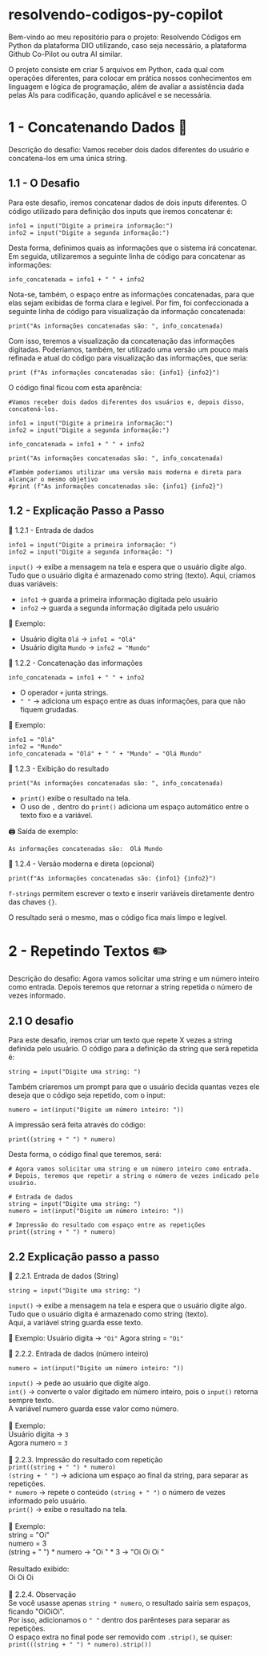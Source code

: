 # resolvendo-codigos-py-copilot
Bem-vindo ao meu repositório para o projeto: Resolvendo Códigos em Python da plataforma DIO utilizando, caso seja necessário, a plataforma Github Co-Pilot ou outra AI similar.

O projeto consiste em criar 5 arquivos em Python, cada qual com operações diferentes, para colocar em prática nossos conhecimentos em linguagem e lógica de programação, além de avaliar a assistência dada pelas AIs para codificação, quando aplicável e se necessária.

# 1 - Concatenando Dados 🐾
Descrição do desafio: Vamos receber dois dados diferentes do usuário e concatena-los em uma única string.

## 1.1 - O Desafio
Para este desafio, iremos concatenar dados de dois inputs diferentes. O código utilizado para definição dos inputs que iremos concatenar é:

```
info1 = input("Digite a primeira informação:")
info2 = input("Digite a segunda informação:")
```

Desta forma, definimos quais as informações que o sistema irá concatenar. Em seguida, utilizaremos a seguinte linha de código para concatenar as informações:
```
info_concatenada = info1 + " " + info2
```

Nota-se, também, o espaço entre as informações concatenadas, para que elas sejam exibidas de forma clara e legível. Por fim, foi confeccionada a seguinte linha de código para visualização da informação concatenada:
```
print("As informações concatenadas são: ", info_concatenada)
```

Com isso, teremos a visualização da concatenação das informações digitadas. Poderíamos, também, ter utilizado uma versão um pouco mais refinada e atual do código para visualização das informações, que seria:
```
print (f"As informações concatenadas são: {info1} {info2}")
```

O código final ficou com esta aparência:
```
#Vamos receber dois dados diferentes dos usuários e, depois disso, concatená-los.

info1 = input("Digite a primeira informação:")
info2 = input("Digite a segunda informação:")

info_concatenada = info1 + " " + info2

print("As informações concatenadas são: ", info_concatenada)

#Também poderíamos utilizar uma versão mais moderna e direta para alcançar o mesmo objetivo
#print (f"As informações concatenadas são: {info1} {info2}")
```

## 1.2 - Explicação Passo a Passo

🔹 1.2.1 - Entrada de dados
```
info1 = input("Digite a primeira informação: ")
info2 = input("Digite a segunda informação: ")
```
`input()` → exibe a mensagem na tela e espera que o usuário digite algo.
Tudo que o usuário digita é armazenado como string (texto).
Aqui, criamos duas variáveis:
- `info1` → guarda a primeira informação digitada pelo usuário
- `info2` → guarda a segunda informação digitada pelo usuário

🧩 Exemplo:<br>
- Usuário digita `Olá` → `info1 = "Olá"`<br>
- Usuário digita `Mundo` → `info2 = "Mundo"`

🔹 1.2.2 - Concatenação das informações
```
info_concatenada = info1 + " " + info2
```

- O operador `+` junta strings.<br>
- `" "` → adiciona um espaço entre as duas informações, para que não fiquem grudadas.

🧩 Exemplo:
```
info1 = "Olá"
info2 = "Mundo"
info_concatenada = "Olá" + " " + "Mundo" → "Olá Mundo"
```

🔹 1.2.3 - Exibição do resultado
```
print("As informações concatenadas são: ", info_concatenada)
```
- `print()` exibe o resultado na tela.
- O uso de `,` dentro do `print()` adiciona um espaço automático entre o texto fixo e a variável.

🖨️ Saída de exemplo: 
```
As informações concatenadas são:  Olá Mundo
```

🔹 1.2.4 - Versão moderna e direta (opcional)
```
print(f"As informações concatenadas são: {info1} {info2}")
```
`f-strings` permitem escrever o texto e inserir variáveis diretamente dentro das chaves `{}`.

O resultado será o mesmo, mas o código fica mais limpo e legível.

# 2 - Repetindo Textos ✏️
Descrição do desafio: Agora vamos solicitar uma string e um número inteiro como entrada. Depois teremos que retornar a string repetida o número de vezes informado.

## 2.1 O desafio
Para este desafio, iremos criar um texto que repete X vezes a string definida pelo usuário. O código para a definição da string que será repetida é:
```
string = input("Digite uma string: ")
```

Também criaremos um prompt para que o usuário decida quantas vezes ele deseja que o código seja repetido, com o input:
```
numero = int(input("Digite um número inteiro: "))
```

A impressão será feita através do código:
```
print((string + " ") * numero)
```

Desta forma, o código final que teremos, será:
```
# Agora vamos solicitar uma string e um número inteiro como entrada.
# Depois, teremos que repetir a string o número de vezes indicado pelo usuário.

# Entrada de dados
string = input("Digite uma string: ")
numero = int(input("Digite um número inteiro: "))

# Impressão do resultado com espaço entre as repetições
print((string + " ") * numero)
```

## 2.2 Explicação passo a passo
🔹 2.2.1. Entrada de dados (String)
```
string = input("Digite uma string: ")
```

`input()` → exibe a mensagem na tela e espera que o usuário digite algo.<br>
Tudo que o usuário digita é armazenado como string (texto). <br>
Aqui, a variável string guarda esse texto.

🧩 Exemplo:
Usuário digita → `"Oi"`
Agora string = `"Oi"`

🔹 2.2.2. Entrada de dados (número inteiro)
```
numero = int(input("Digite um número inteiro: "))
```
`input()` → pede ao usuário que digite algo.<br>
`int()` → converte o valor digitado em número inteiro, pois o `input()` retorna sempre texto.<br>
A variável numero guarda esse valor como número.<br>
<br>
🧩 Exemplo:<br>
Usuário digita → `3`<br>
Agora numero = `3`<br>
<br>
🔹 2.2.3. Impressão do resultado com repetição<br>
```print((string + " ") * numero)```<br>
`(string + " ")` → adiciona um espaço ao final da string, para separar as repetições.<br>
`* numero` → repete o conteúdo `(string + " ")` o número de vezes informado pelo usuário.<br>
`print()` → exibe o resultado na tela.<br>
<br>
🧩 Exemplo:<br>
string = "Oi"<br>
numero = 3<br>
(string + " ") * numero → "Oi " * 3 → "Oi Oi Oi "<br>
<br>
Resultado exibido:<br>
Oi Oi Oi <br>
<br>
🔹 2.2.4. Observação<br>
Se você usasse apenas `string * numero`, o resultado sairia sem espaços, ficando "OiOiOi".<br>
Por isso, adicionamos o `" "` dentro dos parênteses para separar as repetições.<br>
O espaço extra no final pode ser removido com `.strip()`, se quiser:<br>
`print(((string + " ") * numero).strip())`
